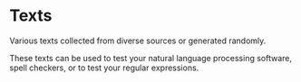# Texts

Various texts collected from diverse sources or generated randomly.

These texts can be used to test your natural language processing
software, spell checkers, or to test your regular expressions.
